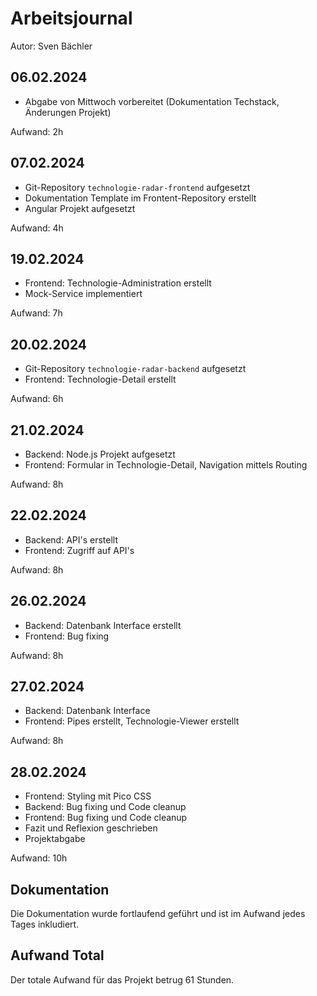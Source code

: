 # Arbeitsjournal
Autor: Sven Bächler

## 06.02.2024
* Abgabe von Mittwoch vorbereitet (Dokumentation Techstack, Änderungen Projekt)

Aufwand: 2h

## 07.02.2024
* Git-Repository `technologie-radar-frontend` aufgesetzt
* Dokumentation Template im Frontent-Repository erstellt
* Angular Projekt aufgesetzt

Aufwand: 4h

## 19.02.2024
* Frontend: Technologie-Administration erstellt
* Mock-Service implementiert

Aufwand: 7h

## 20.02.2024
* Git-Repository `technologie-radar-backend` aufgesetzt
* Frontend: Technologie-Detail erstellt

Aufwand: 6h

## 21.02.2024
* Backend: Node.js Projekt aufgesetzt
* Frontend: Formular in Technologie-Detail, Navigation mittels Routing

Aufwand: 8h

## 22.02.2024
* Backend: API's erstellt
* Frontend: Zugriff auf API's

Aufwand: 8h

## 26.02.2024
* Backend: Datenbank Interface erstellt
* Frontend: Bug fixing

Aufwand: 8h

## 27.02.2024
* Backend: Datenbank Interface
* Frontend: Pipes erstellt, Technologie-Viewer erstellt

Aufwand: 8h

## 28.02.2024
* Frontend: Styling mit Pico CSS
* Backend: Bug fixing und Code cleanup
* Frontend: Bug fixing und Code cleanup
* Fazit und Reflexion geschrieben
* Projektabgabe

Aufwand: 10h

## Dokumentation
Die Dokumentation wurde fortlaufend geführt und ist im Aufwand jedes Tages inkludiert.

## Aufwand Total
Der totale Aufwand für das Projekt betrug 61 Stunden.
